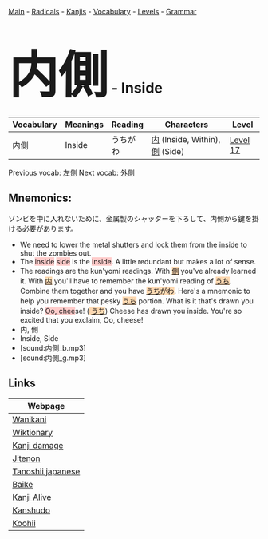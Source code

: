 <style> bigfont {font-size: 100px}</style>
[Main](../README.md) -
[Radicals](../radicals.md) -
[Kanjis](../kanjis.md) -
[Vocabulary](../vocabulary.md) -
[Levels](../levels.md) -
[Grammar](../grammar.md)
# <bigfont> 内側</bigfont> - Inside 

| Vocabulary | Meanings | Reading | Characters | Level |
| --- | --- | --- | --- | --- |
| 内側 | Inside | うちがわ |  [内](../kanjis/内.md) (Inside, Within), [側](../kanjis/側.md) (Side) | [Level 17](../levels/wk_level17.md) |

Previous vocab: [左側](左側.md) Next vocab: [外側](外側.md) 

## Mnemonics:
ゾンビを中に入れないために、金属製のシャッターを下ろして、内側から鍵を掛ける必要があります。
* We need to lower the metal shutters and lock them from the inside to shut the zombies out.
* The <span style="background-color:#ffcccb"> inside</span> <span style="background-color:#ffcccb"> side</span> is the <span style="background-color:#ffcccb"> inside</span>. A little redundant but makes a lot of sense.
* The readings are the kun'yomi readings. With <span style="background-color:#fed8b1"> [側](https://jisho.org/search/側)</span> you've already learned it. With <span style="background-color:#fed8b1"> [内](https://jisho.org/search/内)</span> you'll have to remember the kun'yomi reading of <span style="background-color:#fed8b1"> [うち](https://jisho.org/search/うち)</span>. Combine them together and you have <span style="background-color:#fed8b1"> [うち](https://jisho.org/search/うち)がわ</span>. Here's a mnemonic to help you remember that pesky <span style="background-color:#fed8b1"> [うち](https://jisho.org/search/うち)</span> portion. What is it that's drawn you inside? <span style="background-color:#ffcccb"> Oo, chee</span>se! (<span style="background-color:#fed8b1"> [うち](https://jisho.org/search/うち)</span>) Cheese has drawn you inside. You're so excited that you exclaim, Oo, cheese!
* 内, 側
* Inside, Side
* [sound:内側_b.mp3]
* [sound:内側_g.mp3]


## Links 

| Webpage |
| --- |
| [Wanikani          ](https://www.wanikani.com/kanji/内側) |
| [Wiktionary        ](https://en.wiktionary.org/wiki/内側) |
| [Kanji damage      ](http://www.kanjidamage.com/kanji/search?utf8=✓&q=内側) |
| [Jitenon           ](https://jitenon.com/kanji/内側) |
| [Tanoshii japanese ](https://www.tanoshiijapanese.com/dictionary/kanji.cfm?k=内側) |
| [Baike             ](https://baike.baidu.com/item/内側) |
| [Kanji Alive       ](https://app.kanjialive.com/内側) |
| [Kanshudo          ](https://www.kanshudo.com/searchmn?q=内側) |
| [Koohii            ](https://kanji.koohii.com/study/kanji/内側) |
